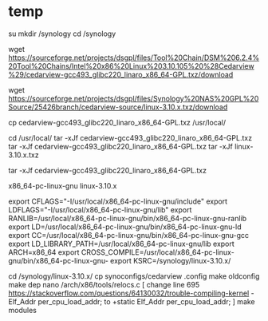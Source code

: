 # temp
su
mkdir /synology
cd /synology

wget https://sourceforge.net/projects/dsgpl/files/Tool%20Chain/DSM%206.2.4%20Tool%20Chains/Intel%20x86%20Linux%203.10.105%20%28Cedarview%29/cedarview-gcc493_glibc220_linaro_x86_64-GPL.txz/download

wget https://sourceforge.net/projects/dsgpl/files/Synology%20NAS%20GPL%20Source/25426branch/cedarview-source/linux-3.10.x.txz/download

cp cedarview-gcc493_glibc220_linaro_x86_64-GPL.txz /usr/local/

cd /usr/local/
tar -xJf cedarview-gcc493_glibc220_linaro_x86_64-GPL.txz
tar -xJf cedarview-gcc493_glibc220_linaro_x86_64-GPL.txz
tar -xJf linux-3.10.x.txz


tar -xJf cedarview-gcc493_glibc220_linaro_x86_64-GPL.txz

x86_64-pc-linux-gnu
linux-3.10.x

export CFLAGS="-I/usr/local/x86_64-pc-linux-gnu/include"
export LDFLAGS="-I/usr/local/x86_64-pc-linux-gnu/lib"
export RANLIB=/usr/local/x86_64-pc-linux-gnu/bin/x86_64-pc-linux-gnu-ranlib
export LD=/usr/local/x86_64-pc-linux-gnu/bin/x86_64-pc-linux-gnu-ld
export CC=/usr/local/x86_64-pc-linux-gnu/bin/x86_64-pc-linux-gnu-gcc
export LD_LIBRARY_PATH=/usr/local/x86_64-pc-linux-gnu/lib
export ARCH=x86_64
export CROSS_COMPILE=/usr/local/x86_64-pc-linux-gnu/bin/x86_64-pc-linux-gnu-
export KSRC=/synology/linux-3.10.x/

cd /synology/linux-3.10.x/
cp synoconfigs/cedarview .config
 make oldconfig
make dep
nano /arch/x86/tools/relocs.c
[
change line 695 https://stackoverflow.com/questions/64130032/trouble-compiling-kernel
-Elf_Addr per_cpu_load_addr;
to
+static Elf_Addr per_cpu_load_addr;
]
make modules
